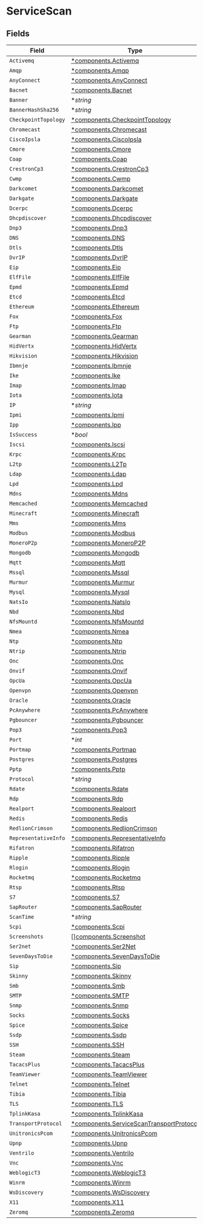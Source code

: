 # ServiceScan


## Fields

| Field                                                                                               | Type                                                                                                | Required                                                                                            | Description                                                                                         |
| --------------------------------------------------------------------------------------------------- | --------------------------------------------------------------------------------------------------- | --------------------------------------------------------------------------------------------------- | --------------------------------------------------------------------------------------------------- |
| `Activemq`                                                                                          | [*components.Activemq](../../models/components/activemq.md)                                         | :heavy_minus_sign:                                                                                  | N/A                                                                                                 |
| `Amqp`                                                                                              | [*components.Amqp](../../models/components/amqp.md)                                                 | :heavy_minus_sign:                                                                                  | N/A                                                                                                 |
| `AnyConnect`                                                                                        | [*components.AnyConnect](../../models/components/anyconnect.md)                                     | :heavy_minus_sign:                                                                                  | N/A                                                                                                 |
| `Bacnet`                                                                                            | [*components.Bacnet](../../models/components/bacnet.md)                                             | :heavy_minus_sign:                                                                                  | N/A                                                                                                 |
| `Banner`                                                                                            | **string*                                                                                           | :heavy_minus_sign:                                                                                  | N/A                                                                                                 |
| `BannerHashSha256`                                                                                  | **string*                                                                                           | :heavy_minus_sign:                                                                                  | N/A                                                                                                 |
| `CheckpointTopology`                                                                                | [*components.CheckpointTopology](../../models/components/checkpointtopology.md)                     | :heavy_minus_sign:                                                                                  | N/A                                                                                                 |
| `Chromecast`                                                                                        | [*components.Chromecast](../../models/components/chromecast.md)                                     | :heavy_minus_sign:                                                                                  | N/A                                                                                                 |
| `CiscoIpsla`                                                                                        | [*components.CiscoIpsla](../../models/components/ciscoipsla.md)                                     | :heavy_minus_sign:                                                                                  | N/A                                                                                                 |
| `Cmore`                                                                                             | [*components.Cmore](../../models/components/cmore.md)                                               | :heavy_minus_sign:                                                                                  | N/A                                                                                                 |
| `Coap`                                                                                              | [*components.Coap](../../models/components/coap.md)                                                 | :heavy_minus_sign:                                                                                  | N/A                                                                                                 |
| `CrestronCp3`                                                                                       | [*components.CrestronCp3](../../models/components/crestroncp3.md)                                   | :heavy_minus_sign:                                                                                  | N/A                                                                                                 |
| `Cwmp`                                                                                              | [*components.Cwmp](../../models/components/cwmp.md)                                                 | :heavy_minus_sign:                                                                                  | N/A                                                                                                 |
| `Darkcomet`                                                                                         | [*components.Darkcomet](../../models/components/darkcomet.md)                                       | :heavy_minus_sign:                                                                                  | N/A                                                                                                 |
| `Darkgate`                                                                                          | [*components.Darkgate](../../models/components/darkgate.md)                                         | :heavy_minus_sign:                                                                                  | N/A                                                                                                 |
| `Dcerpc`                                                                                            | [*components.Dcerpc](../../models/components/dcerpc.md)                                             | :heavy_minus_sign:                                                                                  | N/A                                                                                                 |
| `Dhcpdiscover`                                                                                      | [*components.Dhcpdiscover](../../models/components/dhcpdiscover.md)                                 | :heavy_minus_sign:                                                                                  | N/A                                                                                                 |
| `Dnp3`                                                                                              | [*components.Dnp3](../../models/components/dnp3.md)                                                 | :heavy_minus_sign:                                                                                  | N/A                                                                                                 |
| `DNS`                                                                                               | [*components.DNS](../../models/components/dns.md)                                                   | :heavy_minus_sign:                                                                                  | N/A                                                                                                 |
| `Dtls`                                                                                              | [*components.Dtls](../../models/components/dtls.md)                                                 | :heavy_minus_sign:                                                                                  | N/A                                                                                                 |
| `DvrIP`                                                                                             | [*components.DvrIP](../../models/components/dvrip.md)                                               | :heavy_minus_sign:                                                                                  | N/A                                                                                                 |
| `Eip`                                                                                               | [*components.Eip](../../models/components/eip.md)                                                   | :heavy_minus_sign:                                                                                  | N/A                                                                                                 |
| `ElfFile`                                                                                           | [*components.ElfFile](../../models/components/elffile.md)                                           | :heavy_minus_sign:                                                                                  | N/A                                                                                                 |
| `Epmd`                                                                                              | [*components.Epmd](../../models/components/epmd.md)                                                 | :heavy_minus_sign:                                                                                  | N/A                                                                                                 |
| `Etcd`                                                                                              | [*components.Etcd](../../models/components/etcd.md)                                                 | :heavy_minus_sign:                                                                                  | N/A                                                                                                 |
| `Ethereum`                                                                                          | [*components.Ethereum](../../models/components/ethereum.md)                                         | :heavy_minus_sign:                                                                                  | N/A                                                                                                 |
| `Fox`                                                                                               | [*components.Fox](../../models/components/fox.md)                                                   | :heavy_minus_sign:                                                                                  | N/A                                                                                                 |
| `Ftp`                                                                                               | [*components.Ftp](../../models/components/ftp.md)                                                   | :heavy_minus_sign:                                                                                  | N/A                                                                                                 |
| `Gearman`                                                                                           | [*components.Gearman](../../models/components/gearman.md)                                           | :heavy_minus_sign:                                                                                  | N/A                                                                                                 |
| `HidVertx`                                                                                          | [*components.HidVertx](../../models/components/hidvertx.md)                                         | :heavy_minus_sign:                                                                                  | N/A                                                                                                 |
| `Hikvision`                                                                                         | [*components.Hikvision](../../models/components/hikvision.md)                                       | :heavy_minus_sign:                                                                                  | N/A                                                                                                 |
| `Ibmnje`                                                                                            | [*components.Ibmnje](../../models/components/ibmnje.md)                                             | :heavy_minus_sign:                                                                                  | N/A                                                                                                 |
| `Ike`                                                                                               | [*components.Ike](../../models/components/ike.md)                                                   | :heavy_minus_sign:                                                                                  | N/A                                                                                                 |
| `Imap`                                                                                              | [*components.Imap](../../models/components/imap.md)                                                 | :heavy_minus_sign:                                                                                  | N/A                                                                                                 |
| `Iota`                                                                                              | [*components.Iota](../../models/components/iota.md)                                                 | :heavy_minus_sign:                                                                                  | N/A                                                                                                 |
| `IP`                                                                                                | **string*                                                                                           | :heavy_minus_sign:                                                                                  | N/A                                                                                                 |
| `Ipmi`                                                                                              | [*components.Ipmi](../../models/components/ipmi.md)                                                 | :heavy_minus_sign:                                                                                  | N/A                                                                                                 |
| `Ipp`                                                                                               | [*components.Ipp](../../models/components/ipp.md)                                                   | :heavy_minus_sign:                                                                                  | N/A                                                                                                 |
| `IsSuccess`                                                                                         | **bool*                                                                                             | :heavy_minus_sign:                                                                                  | N/A                                                                                                 |
| `Iscsi`                                                                                             | [*components.Iscsi](../../models/components/iscsi.md)                                               | :heavy_minus_sign:                                                                                  | N/A                                                                                                 |
| `Krpc`                                                                                              | [*components.Krpc](../../models/components/krpc.md)                                                 | :heavy_minus_sign:                                                                                  | N/A                                                                                                 |
| `L2tp`                                                                                              | [*components.L2Tp](../../models/components/l2tp.md)                                                 | :heavy_minus_sign:                                                                                  | N/A                                                                                                 |
| `Ldap`                                                                                              | [*components.Ldap](../../models/components/ldap.md)                                                 | :heavy_minus_sign:                                                                                  | N/A                                                                                                 |
| `Lpd`                                                                                               | [*components.Lpd](../../models/components/lpd.md)                                                   | :heavy_minus_sign:                                                                                  | N/A                                                                                                 |
| `Mdns`                                                                                              | [*components.Mdns](../../models/components/mdns.md)                                                 | :heavy_minus_sign:                                                                                  | N/A                                                                                                 |
| `Memcached`                                                                                         | [*components.Memcached](../../models/components/memcached.md)                                       | :heavy_minus_sign:                                                                                  | N/A                                                                                                 |
| `Minecraft`                                                                                         | [*components.Minecraft](../../models/components/minecraft.md)                                       | :heavy_minus_sign:                                                                                  | N/A                                                                                                 |
| `Mms`                                                                                               | [*components.Mms](../../models/components/mms.md)                                                   | :heavy_minus_sign:                                                                                  | N/A                                                                                                 |
| `Modbus`                                                                                            | [*components.Modbus](../../models/components/modbus.md)                                             | :heavy_minus_sign:                                                                                  | N/A                                                                                                 |
| `MoneroP2p`                                                                                         | [*components.MoneroP2P](../../models/components/monerop2p.md)                                       | :heavy_minus_sign:                                                                                  | N/A                                                                                                 |
| `Mongodb`                                                                                           | [*components.Mongodb](../../models/components/mongodb.md)                                           | :heavy_minus_sign:                                                                                  | N/A                                                                                                 |
| `Mqtt`                                                                                              | [*components.Mqtt](../../models/components/mqtt.md)                                                 | :heavy_minus_sign:                                                                                  | N/A                                                                                                 |
| `Mssql`                                                                                             | [*components.Mssql](../../models/components/mssql.md)                                               | :heavy_minus_sign:                                                                                  | N/A                                                                                                 |
| `Murmur`                                                                                            | [*components.Murmur](../../models/components/murmur.md)                                             | :heavy_minus_sign:                                                                                  | N/A                                                                                                 |
| `Mysql`                                                                                             | [*components.Mysql](../../models/components/mysql.md)                                               | :heavy_minus_sign:                                                                                  | N/A                                                                                                 |
| `NatsIo`                                                                                            | [*components.NatsIo](../../models/components/natsio.md)                                             | :heavy_minus_sign:                                                                                  | N/A                                                                                                 |
| `Nbd`                                                                                               | [*components.Nbd](../../models/components/nbd.md)                                                   | :heavy_minus_sign:                                                                                  | N/A                                                                                                 |
| `NfsMountd`                                                                                         | [*components.NfsMountd](../../models/components/nfsmountd.md)                                       | :heavy_minus_sign:                                                                                  | N/A                                                                                                 |
| `Nmea`                                                                                              | [*components.Nmea](../../models/components/nmea.md)                                                 | :heavy_minus_sign:                                                                                  | N/A                                                                                                 |
| `Ntp`                                                                                               | [*components.Ntp](../../models/components/ntp.md)                                                   | :heavy_minus_sign:                                                                                  | N/A                                                                                                 |
| `Ntrip`                                                                                             | [*components.Ntrip](../../models/components/ntrip.md)                                               | :heavy_minus_sign:                                                                                  | N/A                                                                                                 |
| `Onc`                                                                                               | [*components.Onc](../../models/components/onc.md)                                                   | :heavy_minus_sign:                                                                                  | N/A                                                                                                 |
| `Onvif`                                                                                             | [*components.Onvif](../../models/components/onvif.md)                                               | :heavy_minus_sign:                                                                                  | N/A                                                                                                 |
| `OpcUa`                                                                                             | [*components.OpcUa](../../models/components/opcua.md)                                               | :heavy_minus_sign:                                                                                  | N/A                                                                                                 |
| `Openvpn`                                                                                           | [*components.Openvpn](../../models/components/openvpn.md)                                           | :heavy_minus_sign:                                                                                  | N/A                                                                                                 |
| `Oracle`                                                                                            | [*components.Oracle](../../models/components/oracle.md)                                             | :heavy_minus_sign:                                                                                  | N/A                                                                                                 |
| `PcAnywhere`                                                                                        | [*components.PcAnywhere](../../models/components/pcanywhere.md)                                     | :heavy_minus_sign:                                                                                  | N/A                                                                                                 |
| `Pgbouncer`                                                                                         | [*components.Pgbouncer](../../models/components/pgbouncer.md)                                       | :heavy_minus_sign:                                                                                  | N/A                                                                                                 |
| `Pop3`                                                                                              | [*components.Pop3](../../models/components/pop3.md)                                                 | :heavy_minus_sign:                                                                                  | N/A                                                                                                 |
| `Port`                                                                                              | **int*                                                                                              | :heavy_minus_sign:                                                                                  | N/A                                                                                                 |
| `Portmap`                                                                                           | [*components.Portmap](../../models/components/portmap.md)                                           | :heavy_minus_sign:                                                                                  | N/A                                                                                                 |
| `Postgres`                                                                                          | [*components.Postgres](../../models/components/postgres.md)                                         | :heavy_minus_sign:                                                                                  | N/A                                                                                                 |
| `Pptp`                                                                                              | [*components.Pptp](../../models/components/pptp.md)                                                 | :heavy_minus_sign:                                                                                  | N/A                                                                                                 |
| `Protocol`                                                                                          | **string*                                                                                           | :heavy_minus_sign:                                                                                  | N/A                                                                                                 |
| `Rdate`                                                                                             | [*components.Rdate](../../models/components/rdate.md)                                               | :heavy_minus_sign:                                                                                  | N/A                                                                                                 |
| `Rdp`                                                                                               | [*components.Rdp](../../models/components/rdp.md)                                                   | :heavy_minus_sign:                                                                                  | N/A                                                                                                 |
| `Realport`                                                                                          | [*components.Realport](../../models/components/realport.md)                                         | :heavy_minus_sign:                                                                                  | N/A                                                                                                 |
| `Redis`                                                                                             | [*components.Redis](../../models/components/redis.md)                                               | :heavy_minus_sign:                                                                                  | N/A                                                                                                 |
| `RedlionCrimson`                                                                                    | [*components.RedlionCrimson](../../models/components/redlioncrimson.md)                             | :heavy_minus_sign:                                                                                  | N/A                                                                                                 |
| `RepresentativeInfo`                                                                                | [*components.RepresentativeInfo](../../models/components/representativeinfo.md)                     | :heavy_minus_sign:                                                                                  | N/A                                                                                                 |
| `Rifatron`                                                                                          | [*components.Rifatron](../../models/components/rifatron.md)                                         | :heavy_minus_sign:                                                                                  | N/A                                                                                                 |
| `Ripple`                                                                                            | [*components.Ripple](../../models/components/ripple.md)                                             | :heavy_minus_sign:                                                                                  | N/A                                                                                                 |
| `Rlogin`                                                                                            | [*components.Rlogin](../../models/components/rlogin.md)                                             | :heavy_minus_sign:                                                                                  | N/A                                                                                                 |
| `Rocketmq`                                                                                          | [*components.Rocketmq](../../models/components/rocketmq.md)                                         | :heavy_minus_sign:                                                                                  | N/A                                                                                                 |
| `Rtsp`                                                                                              | [*components.Rtsp](../../models/components/rtsp.md)                                                 | :heavy_minus_sign:                                                                                  | N/A                                                                                                 |
| `S7`                                                                                                | [*components.S7](../../models/components/s7.md)                                                     | :heavy_minus_sign:                                                                                  | N/A                                                                                                 |
| `SapRouter`                                                                                         | [*components.SapRouter](../../models/components/saprouter.md)                                       | :heavy_minus_sign:                                                                                  | N/A                                                                                                 |
| `ScanTime`                                                                                          | **string*                                                                                           | :heavy_minus_sign:                                                                                  | N/A                                                                                                 |
| `Scpi`                                                                                              | [*components.Scpi](../../models/components/scpi.md)                                                 | :heavy_minus_sign:                                                                                  | N/A                                                                                                 |
| `Screenshots`                                                                                       | [][components.Screenshot](../../models/components/screenshot.md)                                    | :heavy_minus_sign:                                                                                  | N/A                                                                                                 |
| `Ser2net`                                                                                           | [*components.Ser2Net](../../models/components/ser2net.md)                                           | :heavy_minus_sign:                                                                                  | N/A                                                                                                 |
| `SevenDaysToDie`                                                                                    | [*components.SevenDaysToDie](../../models/components/sevendaystodie.md)                             | :heavy_minus_sign:                                                                                  | N/A                                                                                                 |
| `Sip`                                                                                               | [*components.Sip](../../models/components/sip.md)                                                   | :heavy_minus_sign:                                                                                  | N/A                                                                                                 |
| `Skinny`                                                                                            | [*components.Skinny](../../models/components/skinny.md)                                             | :heavy_minus_sign:                                                                                  | N/A                                                                                                 |
| `Smb`                                                                                               | [*components.Smb](../../models/components/smb.md)                                                   | :heavy_minus_sign:                                                                                  | N/A                                                                                                 |
| `SMTP`                                                                                              | [*components.SMTP](../../models/components/smtp.md)                                                 | :heavy_minus_sign:                                                                                  | N/A                                                                                                 |
| `Snmp`                                                                                              | [*components.Snmp](../../models/components/snmp.md)                                                 | :heavy_minus_sign:                                                                                  | N/A                                                                                                 |
| `Socks`                                                                                             | [*components.Socks](../../models/components/socks.md)                                               | :heavy_minus_sign:                                                                                  | N/A                                                                                                 |
| `Spice`                                                                                             | [*components.Spice](../../models/components/spice.md)                                               | :heavy_minus_sign:                                                                                  | N/A                                                                                                 |
| `Ssdp`                                                                                              | [*components.Ssdp](../../models/components/ssdp.md)                                                 | :heavy_minus_sign:                                                                                  | N/A                                                                                                 |
| `SSH`                                                                                               | [*components.SSH](../../models/components/ssh.md)                                                   | :heavy_minus_sign:                                                                                  | N/A                                                                                                 |
| `Steam`                                                                                             | [*components.Steam](../../models/components/steam.md)                                               | :heavy_minus_sign:                                                                                  | N/A                                                                                                 |
| `TacacsPlus`                                                                                        | [*components.TacacsPlus](../../models/components/tacacsplus.md)                                     | :heavy_minus_sign:                                                                                  | N/A                                                                                                 |
| `TeamViewer`                                                                                        | [*components.TeamViewer](../../models/components/teamviewer.md)                                     | :heavy_minus_sign:                                                                                  | N/A                                                                                                 |
| `Telnet`                                                                                            | [*components.Telnet](../../models/components/telnet.md)                                             | :heavy_minus_sign:                                                                                  | N/A                                                                                                 |
| `Tibia`                                                                                             | [*components.Tibia](../../models/components/tibia.md)                                               | :heavy_minus_sign:                                                                                  | N/A                                                                                                 |
| `TLS`                                                                                               | [*components.TLS](../../models/components/tls.md)                                                   | :heavy_minus_sign:                                                                                  | N/A                                                                                                 |
| `TplinkKasa`                                                                                        | [*components.TplinkKasa](../../models/components/tplinkkasa.md)                                     | :heavy_minus_sign:                                                                                  | N/A                                                                                                 |
| `TransportProtocol`                                                                                 | [*components.ServiceScanTransportProtocol](../../models/components/servicescantransportprotocol.md) | :heavy_minus_sign:                                                                                  | N/A                                                                                                 |
| `UnitronicsPcom`                                                                                    | [*components.UnitronicsPcom](../../models/components/unitronicspcom.md)                             | :heavy_minus_sign:                                                                                  | N/A                                                                                                 |
| `Upnp`                                                                                              | [*components.Upnp](../../models/components/upnp.md)                                                 | :heavy_minus_sign:                                                                                  | N/A                                                                                                 |
| `Ventrilo`                                                                                          | [*components.Ventrilo](../../models/components/ventrilo.md)                                         | :heavy_minus_sign:                                                                                  | N/A                                                                                                 |
| `Vnc`                                                                                               | [*components.Vnc](../../models/components/vnc.md)                                                   | :heavy_minus_sign:                                                                                  | N/A                                                                                                 |
| `WeblogicT3`                                                                                        | [*components.WeblogicT3](../../models/components/weblogict3.md)                                     | :heavy_minus_sign:                                                                                  | N/A                                                                                                 |
| `Winrm`                                                                                             | [*components.Winrm](../../models/components/winrm.md)                                               | :heavy_minus_sign:                                                                                  | N/A                                                                                                 |
| `WsDiscovery`                                                                                       | [*components.WsDiscovery](../../models/components/wsdiscovery.md)                                   | :heavy_minus_sign:                                                                                  | N/A                                                                                                 |
| `X11`                                                                                               | [*components.X11](../../models/components/x11.md)                                                   | :heavy_minus_sign:                                                                                  | N/A                                                                                                 |
| `Zeromq`                                                                                            | [*components.Zeromq](../../models/components/zeromq.md)                                             | :heavy_minus_sign:                                                                                  | N/A                                                                                                 |